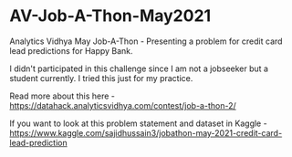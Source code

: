# AV-Job-A-Thon-May2021
Analytics Vidhya May Job-A-Thon - 
Presenting a problem for credit card lead predictions for Happy Bank.

I didn't participated in this challenge since I am not a jobseeker but a student currently. I tried this just for my practice.

Read more about this here - https://datahack.analyticsvidhya.com/contest/job-a-thon-2/

If you want to look at this problem statement and dataset in Kaggle - https://www.kaggle.com/sajidhussain3/jobathon-may-2021-credit-card-lead-prediction
